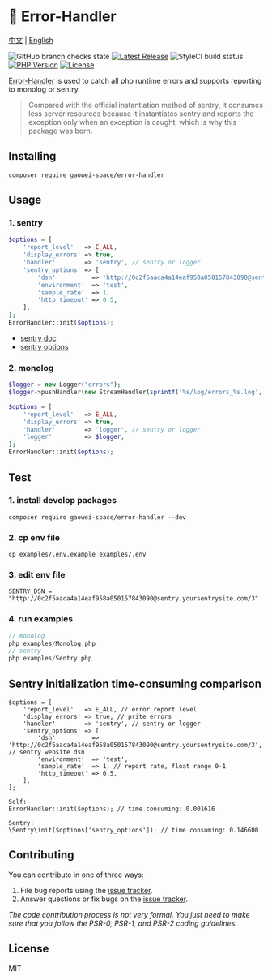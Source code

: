 # 🎯 Error-Handler
[中文](https://github.com/gaowei-space/error-handler/blob/main/README.md) | [English](https://github.com/gaowei-space/error-handler/blob/main/README_EN.md)

![GitHub branch checks state](https://img.shields.io/github/checks-status/gaowei-space/error-handler/main)
[![Latest Release](https://img.shields.io/github/v/release/gaowei-space/error-handler)](https://github.com/gaowei-space/error-handler/releases)
![StyleCI build status](https://github.styleci.io/repos/496875473/shield)
[![PHP Version](https://img.shields.io/packagist/php-v/gaowei-space/error-handler)](https://www.php.net/)
[![License](https://img.shields.io/github/license/gaowei-space/error-handler)](https://github.com/gaowei-space/error-handler/LICENSE)

[Error-Handler](https://github.com/gaowei-space/error-handler) is used to catch all php runtime errors and supports reporting to monolog or sentry.

> Compared with the official instantiation method of sentry, it consumes less server resources because it instantiates sentry and reports the exception only when an exception is caught, which is why this package was born.


## Installing

```shell
composer require gaowei-space/error-handler
```

## Usage

### 1. sentry
```php
$options = [
    'report_level'   => E_ALL,
    'display_errors' => true,
    'handler'        => 'sentry', // sentry or logger
    'sentry_options' => [
        'dsn'          => 'http://0c2f5aaca4a14eaf958a050157843090@sentry.yoursentrysite.com/3',
        'environment'  => 'test',
        'sample_rate'  => 1,
        'http_timeout' => 0.5,
    ],
];
ErrorHandler::init($options);
```
- [sentry doc](https://docs.sentry.io/platforms/php/)
- [sentry options](https://docs.sentry.io/platforms/php/configuration/options/)


### 2. monolog
```php
$logger = new Logger("errors");
$logger->pushHandler(new StreamHandler(sprintf('%s/log/errors_%s.log', __DIR__, date('Ymd')), Logger::DEBUG, true, 0666));

$options = [
    'report_level'   => E_ALL,
    'display_errors' => true,
    'handler'        => 'logger', // sentry or logger
    'logger'         => $logger,
];
ErrorHandler::init($options);
```

## Test

### 1. install develop packages
```
composer require gaowei-space/error-handler --dev
```

### 2. cp env file
```
cp examples/.env.example examples/.env
```
### 3. edit env file
```
SENTRY_DSN = "http://0c2f5aaca4a14eaf958a050157843090@sentry.yoursentrysite.com/3"
```
### 4. run examples
```php
// monolog
php examples/Monolog.php
// sentry
php examples/Sentry.php
```

## Sentry initialization time-consuming comparison
```
$options = [
    'report_level'   => E_ALL, // error report level
    'display_errors' => true, // prite errors
    'handler'        => 'sentry', // sentry or logger
    'sentry_options' => [
        'dsn'          => 'http://0c2f5aaca4a14eaf958a050157843090@sentry.yoursentrysite.com/3', // sentry website dsn
        'environment'  => 'test',
        'sample_rate'  => 1, // report rate, float range 0-1
        'http_timeout' => 0.5,
    ],
];

Self:
ErrorHandler::init($options); // time consuming: 0.001616

Sentry:
\Sentry\init($options['sentry_options']); // time consuming: 0.146600
```

## Contributing

You can contribute in one of three ways:

1. File bug reports using the [issue tracker](https://github.com/gaowei-space/error-handler/issues).
2. Answer questions or fix bugs on the [issue tracker](https://github.com/gaowei-space/error-handler/issues).

_The code contribution process is not very formal. You just need to make sure that you follow the PSR-0, PSR-1, and PSR-2 coding guidelines._

## License

MIT
